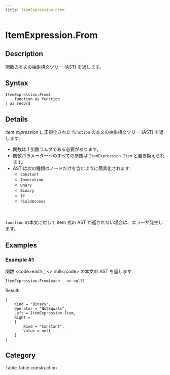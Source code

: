 ```yaml
---
title: ItemExpression.From
---
```


# ItemExpression.From


## Description

関数の本文の抽象構文ツリー (AST) を返します。


## Syntax

```powerquery
ItemExpression.From(
    function as function
) as record
```


## Details

<i>item expression</i> に正規化された <code>function</code> の本文の抽象構文ツリー (AST) を返します:<ul>  <li>関数は 1 引数ラムダである必要があります。</li>  <li>関数パラメーターへのすべての参照は <code>ItemExpression.Item</code> と置き換えられます。</li>  <li>AST は次の種類のノードだけを含むように簡素化されます:    <ul>      <li><code>Constant</code></li>      <li><code>Invocation</code></li>      <li><code>Unary</code></li>      <li><code>Binary</code></li>      <li><code>If</code></li>      <li><code>FieldAccess</code></li>    </ul>  </li></ul><br /><br /><code>function</code> の本文に対して item 式の AST が返されない場合は、エラーが発生します。<br />


## Examples

### Example #1 
関数 &lt;code&gt;each _ &lt;&gt; null&lt;/code&gt; の本文の AST を返します
```powerquery
ItemExpression.From(each _ <> null)
```

Result: 
```powerquery
[
    Kind = "Binary",
    Operator = "NotEquals",
    Left = ItemExpression.Item,
    Right =
    [
        Kind = "Constant",
        Value = null
    ]
]
```




## Category
Table.Table construction
